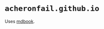 # `acheronfail.github.io`

Uses [mdbook](https://rust-lang.github.io/mdBook/).

<!-- TODO: custom domain -->
<!-- TODO: aws lambda with https://github.com/serverless/serverless for curl -->